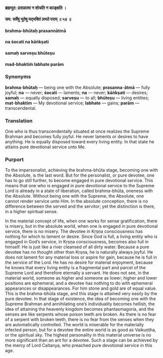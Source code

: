 #### ब्रह्मभूत: प्रसन्नात्मा न शोचति न काङ्क्षति ।
#### सम: सर्वेषु भूतेषु मद्भक्तिं लभते पराम् ॥ ५४ ॥

#### brahma-bhūtaḥ prasannātmā
#### na śocati na kāṅkṣati
#### samaḥ sarveṣu bhūteṣu
#### mad-bhaktiṁ labhate parām

### Synonyms

**brahma**-**bhūtaḥ** — being one with the Absolute; **prasanna**-**ātmā** — fully joyful; **na** — never; **śocati** — laments; **na** — never; **kāṅkṣati** — desires; **samaḥ** — equally disposed; **sarveṣu** — to all; **bhūteṣu** — living entities; **mat**-**bhaktim** — My devotional service; **labhate** — gains; **parām** — transcendental.

### Translation

One who is thus transcendentally situated at once realizes the Supreme Brahman and becomes fully joyful. He never laments or desires to have anything. He is equally disposed toward every living entity. In that state he attains pure devotional service unto Me.

### Purport

To the impersonalist, achieving the brahma-bhūta stage, becoming one with the Absolute, is the last word. But for the personalist, or pure devotee, one has to go still further, to become engaged in pure devotional service. This means that one who is engaged in pure devotional service to the Supreme Lord is already in a state of liberation, called brahma-bhūta, oneness with the Absolute. Without being one with the Supreme, the Absolute, one cannot render service unto Him. In the absolute conception, there is no difference between the served and the servitor; yet the distinction is there, in a higher spiritual sense.

In the material concept of life, when one works for sense gratification, there is misery, but in the absolute world, when one is engaged in pure devotional service, there is no misery. The devotee in Kṛṣṇa consciousness has nothing for which to lament or desire. Since God is full, a living entity who is engaged in God’s service, in Kṛṣṇa consciousness, becomes also full in himself. He is just like a river cleansed of all dirty water. Because a pure devotee has no thought other than Kṛṣṇa, he is naturally always joyful. He does not lament for any material loss or aspire for gain, because he is full in the service of the Lord. He has no desire for material enjoyment, because he knows that every living entity is a fragmental part and parcel of the Supreme Lord and therefore eternally a servant. He does not see, in the material world, someone as higher and someone as lower; higher and lower positions are ephemeral, and a devotee has nothing to do with ephemeral appearances or disappearances. For him stone and gold are of equal value. This is the brahma-bhūta stage, and this stage is attained very easily by the pure devotee. In that stage of existence, the idea of becoming one with the Supreme Brahman and annihilating one’s individuality becomes hellish, the idea of attaining the heavenly kingdom becomes phantasmagoria, and the senses are like serpents whose poison teeth are broken. As there is no fear of a serpent with broken teeth, there is no fear from the senses when they are automatically controlled. The world is miserable for the materially infected person, but for a devotee the entire world is as good as Vaikuṇṭha, or the spiritual sky. The highest personality in this material universe is no more significant than an ant for a devotee. Such a stage can be achieved by the mercy of Lord Caitanya, who preached pure devotional service in this age.
